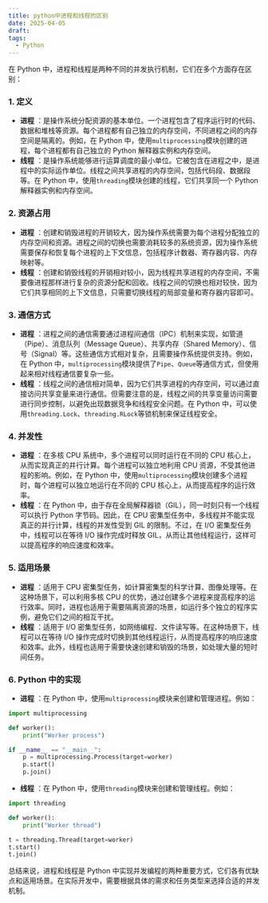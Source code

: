 ```yaml
---
title: python中进程和线程的区别
date: 2025-04-05
draft: 
tags:
  - Python
---
```

在 Python 中，进程和线程是两种不同的并发执行机制，它们在多个方面存在区别：

### 1\. 定义

  * **进程** ：是操作系统分配资源的基本单位。一个进程包含了程序运行时的代码、数据和堆栈等资源。每个进程都有自己独立的内存空间，不同进程之间的内存空间是隔离的。例如，在 Python 中，使用`multiprocessing`模块创建的进程，每个进程都有自己独立的 Python 解释器实例和内存空间。
  * **线程** ：是操作系统能够进行运算调度的最小单位。它被包含在进程之中，是进程中的实际运作单位。线程之间共享进程的内存空间，包括代码段、数据段等。在 Python 中，使用`threading`模块创建的线程，它们共享同一个 Python 解释器实例和内存空间。

### 2\. 资源占用

  * **进程** ：创建和销毁进程的开销较大，因为操作系统需要为每个进程分配独立的内存空间和资源。进程之间的切换也需要消耗较多的系统资源，因为操作系统需要保存和恢复每个进程的上下文信息，包括程序计数器、寄存器内容、内存映射等。
  * **线程** ：创建和销毁线程的开销相对较小，因为线程共享进程的内存空间，不需要像进程那样进行复杂的资源分配和回收。线程之间的切换也相对较快，因为它们共享相同的上下文信息，只需要切换线程的局部变量和寄存器内容即可。

### 3\. 通信方式

  * **进程** ：进程之间的通信需要通过进程间通信（IPC）机制来实现，如管道（Pipe）、消息队列（Message Queue）、共享内存（Shared Memory）、信号（Signal）等。这些通信方式相对复杂，且需要操作系统提供支持。例如，在 Python 中，`multiprocessing`模块提供了`Pipe`、`Queue`等通信方式，但使用起来相对线程通信要复杂一些。
  * **线程** ：线程之间的通信相对简单，因为它们共享进程的内存空间，可以通过直接访问共享变量来进行通信。但需要注意的是，线程之间的共享变量访问需要进行同步控制，以避免出现数据竞争和线程安全问题。在 Python 中，可以使用`threading.Lock`、`threading.RLock`等锁机制来保证线程安全。

### 4\. 并发性

  * **进程** ：在多核 CPU 系统中，多个进程可以同时运行在不同的 CPU 核心上，从而实现真正的并行计算。每个进程可以独立地利用 CPU 资源，不受其他进程的影响。例如，在 Python 中，使用`multiprocessing`模块创建多个进程时，每个进程可以独立地运行在不同的 CPU 核心上，从而提高程序的运行效率。
  * **线程** ：在 Python 中，由于存在全局解释器锁（GIL），同一时刻只有一个线程可以执行 Python 字节码。因此，在 CPU 密集型任务中，多线程并不能实现真正的并行计算，线程的并发性受到 GIL 的限制。不过，在 I/O 密集型任务中，线程可以在等待 I/O 操作完成时释放 GIL，从而让其他线程运行，这样可以提高程序的响应速度和效率。

### 5\. 适用场景

  * **进程** ：适用于 CPU 密集型任务，如计算密集型的科学计算、图像处理等。在这种场景下，可以利用多核 CPU 的优势，通过创建多个进程来提高程序的运行效率。同时，进程也适用于需要隔离资源的场景，如运行多个独立的程序实例，避免它们之间的相互干扰。
  * **线程** ：适用于 I/O 密集型任务，如网络编程、文件读写等。在这种场景下，线程可以在等待 I/O 操作完成时切换到其他线程运行，从而提高程序的响应速度和效率。此外，线程也适用于需要快速创建和销毁的场景，如处理大量的短时间任务。

### 6\. Python 中的实现

  * **进程** ：在 Python 中，使用`multiprocessing`模块来创建和管理进程。例如：

```python
import multiprocessing

def worker():
    print("Worker process")

if __name__ == "__main__":
    p = multiprocessing.Process(target=worker)
    p.start()
    p.join()
```

  * **线程** ：在 Python 中，使用`threading`模块来创建和管理线程。例如：

```python
import threading

def worker():
    print("Worker thread")

t = threading.Thread(target=worker)
t.start()
t.join()
```

总结来说，进程和线程是 Python 中实现并发编程的两种重要方式，它们各有优缺点和适用场景。在实际开发中，需要根据具体的需求和任务类型来选择合适的并发机制。